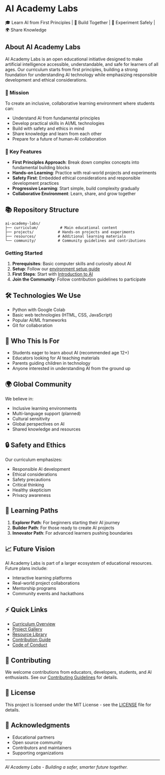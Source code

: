 # AI Academy Labs

🎓 Learn AI from First Principles | 🤝 Build Together | 🔬 Experiment Safely | 🌍 Share Knowledge

## About AI Academy Labs

AI Academy Labs is an open educational initiative designed to make artificial intelligence accessible, understandable, and safe for learners of all ages. Our curriculum starts from first principles, building a strong foundation for understanding AI technology while emphasizing responsible development and ethical considerations.

### 🎯 Mission

To create an inclusive, collaborative learning environment where students can:
- Understand AI from fundamental principles
- Develop practical skills in AI/ML technologies
- Build with safety and ethics in mind
- Share knowledge and learn from each other
- Prepare for a future of human-AI collaboration

### 🌟 Key Features

- **First Principles Approach**: Break down complex concepts into fundamental building blocks
- **Hands-on Learning**: Practice with real-world projects and experiments
- **Safety First**: Embedded ethical considerations and responsible development practices
- **Progressive Learning**: Start simple, build complexity gradually
- **Collaborative Environment**: Learn, share, and grow together

## 📚 Repository Structure

```
ai-academy-labs/
├── curriculum/          # Main educational content
├── projects/           # Hands-on projects and experiments
├── resources/          # Additional learning materials
└── community/          # Community guidelines and contributions
```

### Getting Started

1. **Prerequisites**: Basic computer skills and curiosity about AI
2. **Setup**: Follow our [environment setup guide](./setup.md)
3. **First Steps**: Start with [Introduction to AI](./curriculum/intro/index.md)
4. **Join the Community**: Follow contribution guidelines to participate

## 🛠 Technologies We Use

- Python with Google Colab
- Basic web technologies (HTML, CSS, JavaScript)
- Popular AI/ML frameworks
- Git for collaboration

## 🤝 Who This Is For

- Students eager to learn about AI (recommended age 12+)
- Educators looking for AI teaching materials
- Parents guiding children in technology
- Anyone interested in understanding AI from the ground up

## 🌍 Global Community

We believe in:
- Inclusive learning environments
- Multi-language support (planned)
- Cultural sensitivity
- Global perspectives on AI
- Shared knowledge and resources

## 🔒 Safety and Ethics

Our curriculum emphasizes:
- Responsible AI development
- Ethical considerations
- Safety precautions
- Critical thinking
- Healthy skepticism
- Privacy awareness

## 🚀 Learning Paths

1. **Explorer Path**: For beginners starting their AI journey
2. **Builder Path**: For those ready to create AI projects
3. **Innovator Path**: For advanced learners pushing boundaries

## 📈 Future Vision

AI Academy Labs is part of a larger ecosystem of educational resources. Future plans include:
- Interactive learning platforms
- Real-world project collaborations
- Mentorship programs
- Community events and hackathons

## ⚡ Quick Links

- [Curriculum Overview](./curriculum/index.md)
- [Project Gallery](./projects/index.md)
- [Resource Library](./resources/index.md)
- [Contribution Guide](./CONTRIBUTING.md)
- [Code of Conduct](./CODE_OF_CONDUCT.md)

## 🤝 Contributing

We welcome contributions from educators, developers, students, and AI enthusiasts. See our [Contributing Guidelines](./CONTRIBUTING.md) for details.

## 📄 License

This project is licensed under the MIT License - see the [LICENSE](./LICENSE) file for details.

## 🙏 Acknowledgments

- Educational partners
- Open source community
- Contributors and maintainers
- Supporting organizations

---

*AI Academy Labs - Building a safer, smarter future together.*

